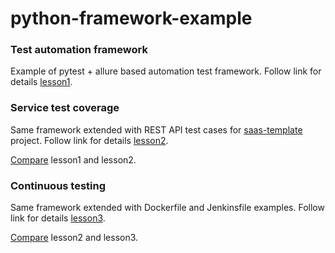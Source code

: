 # python-framework-example

### Test automation framework 

Example of pytest + allure based automation test framework. Follow link for details [lesson1](https://github.com/auto-qa-course/python-framework-example/tree/lesson1). 

### Service test coverage

Same framework extended with REST API test cases for [saas-template](https://github.com/swe-course/saas-template) project. Follow link for details [lesson2](https://github.com/auto-qa-course/python-framework-example/tree/lesson2). 

[Compare](https://github.com/auto-qa-course/python-framework-example/compare/lesson1...lesson2) lesson1 and lesson2. 

### Continuous testing

Same framework extended with Dockerfile and Jenkinsfile examples. Follow link for details [lesson3](https://github.com/auto-qa-course/python-framework-example/tree/lesson3). 

[Compare](https://github.com/auto-qa-course/python-framework-example/compare/lesson2...lesson3) lesson2 and lesson3. 
